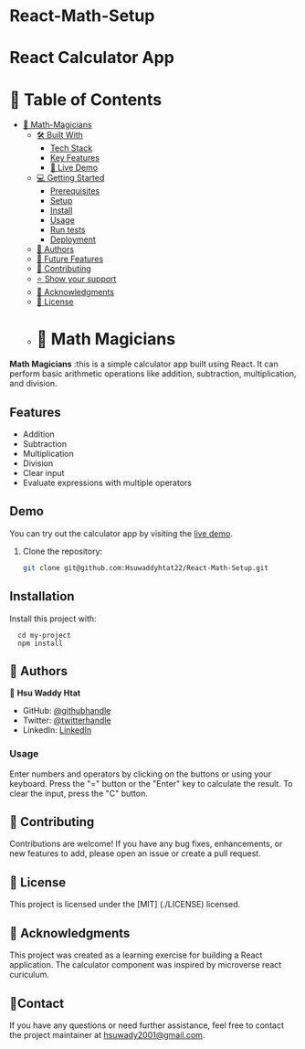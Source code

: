 # React-Math-Setup
# React Calculator App

# 📗 Table of Contents

- [📖 Math-Magicians ](#-math_magicians-)
  - [🛠 Built With ](#-built-with-)
    - [Tech Stack ](#tech-stack-)
    - [Key Features ](#key-features-)
    - [🚀 Live Demo ](#-live-demo-) 
  - [💻 Getting Started ](#-getting-started-)
    - [Prerequisites](#prerequisites)
    - [Setup](#setup)
    - [Install](#install)
    - [Usage](#usage)
    - [Run tests](#run-tests)
    - [Deployment](#deployment)
  - [👥 Authors ](#-authors-)
  - [🔭 Future Features ](#-future-features-)
  - [🤝 Contributing ](#-contributing-)
  - [⭐️ Show your support ](#️-show-your-support-)
  - [🙏 Acknowledgments ](#-acknowledgments-)
  - [📝 License ](#-license-)
  - # 📖 Math Magicians <a name="about-project"></a>
**Math Magicians**
:this is a simple calculator app built using React. It can perform basic arithmetic operations like addition, subtraction, multiplication, and division.

## Features

- Addition
- Subtraction
- Multiplication
- Division
- Clear input
- Evaluate expressions with multiple operators

## Demo

You can try out the calculator app by visiting the [live demo](https://your-demo-url.com).
1. Clone the repository:

   ```bash
   git clone git@github.com:Hsuwaddyhtat22/React-Math-Setup.git

## Installation

Install this project with:

```
  cd my-project
  npm install
```
    
  ## 👥 Authors <a name="authors"></a>
👤 **Hsu Waddy Htat**

- GitHub: [@githubhandle](https://github.com/Hsuwaddyhtat22)
- Twitter: [@twitterhandle](https://twitter.com/HtatWaddy83921)
- LinkedIn: [LinkedIn](https://www.linkedin.com/mwlite/profile/in/hsu-waddy-313a40222)


### Usage <a name="contributing"></a>
Enter numbers and operators by clicking on the buttons or using your keyboard.
Press the "=" button or the "Enter" key to calculate the result.
To clear the input, press the "C" button.

## 🤝 Contributing <a name="contributing"></a>
Contributions are welcome! If you have any bug fixes, enhancements, or new features to add, please open an issue or create a pull request.

## 📝 License <a name="license"></a>
This project is licensed under the [MIT] (./LICENSE) licensed. 
 
## 🙏 Acknowledgments <a name="acknowledgements"></a>
This project was created as a learning exercise for building a React application.
The calculator component was inspired by microverse react curiculum.

## 🤝Contact
If you have any questions or need further assistance, feel free to contact the project maintainer at hsuwady2001@gmail.com.
